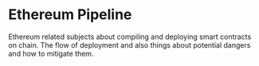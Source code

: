 # Ethereum Pipeline

Ethereum related subjects about compiling and deploying smart contracts on chain. The flow of deployment and also things about potential dangers and how to mitigate them.
